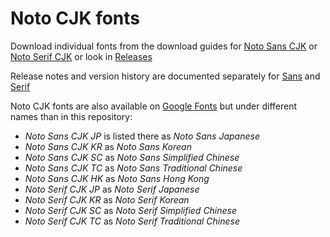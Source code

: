 # Noto CJK fonts

Download individual fonts from the download guides for [Noto Sans CJK](https://github.com/googlefonts/noto-cjk/tree/main/Sans#downloading-noto-sans-cjk) or [Noto Serif CJK](https://github.com/googlefonts/noto-cjk/tree/main/Serif#downloading-noto-serif-cjk) or look in [Releases](https://github.com/googlefonts/noto-cjk/releases)

Release notes and version history are documented separately for [Sans](https://github.com/googlefonts/noto-cjk/blob/main/Sans/NEWS.md#noto-sans-cjk-release-notes) and [Serif](https://github.com/googlefonts/noto-cjk/blob/main/Serif/NEWS.md#noto-serif-cjk-release-notes)

Noto CJK fonts are also available on [Google Fonts](https://fonts.google.com/noto/fonts) but under different names than in this repository:

- *Noto Sans CJK JP* is listed there as *Noto Sans Japanese*
- *Noto Sans CJK KR* as *Noto Sans Korean*
- *Noto Sans CJK SC* as *Noto Sans Simplified Chinese*
- *Noto Sans CJK TC* as *Noto Sans Traditional Chinese*
- *Noto Sans CJK HK* as *Noto Sans Hong Kong*
- *Noto Serif CJK JP* as *Noto Serif Japanese*
- *Noto Serif CJK KR* as *Noto Serif Korean*
- *Noto Serif CJK SC* as *Noto Serif Simplified Chinese*
- *Noto Serif CJK TC* as *Noto Serif Traditional Chinese*
